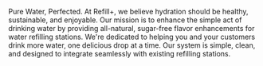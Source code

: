 Pure Water, Perfected.
At Refill+, we believe hydration should be healthy, sustainable, and enjoyable. Our mission is to enhance the simple act of drinking water by providing all-natural, sugar-free flavor enhancements for water refilling stations. We're dedicated to helping you and your customers drink more water, one delicious drop at a time.
Our system is simple, clean, and designed to integrate seamlessly with existing refilling stations.
